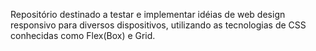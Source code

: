 Repositório destinado a testar e implementar idéias de web design responsivo para diversos dispositivos, utilizando as tecnologias de CSS conhecidas como Flex(Box) e Grid.
